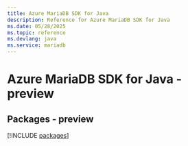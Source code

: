 ```yaml
---
title: Azure MariaDB SDK for Java
description: Reference for Azure MariaDB SDK for Java
ms.date: 05/28/2025
ms.topic: reference
ms.devlang: java
ms.service: mariadb
---
```

# Azure MariaDB SDK for Java - preview
## Packages - preview
[!INCLUDE [packages](mariadb-index.md)]